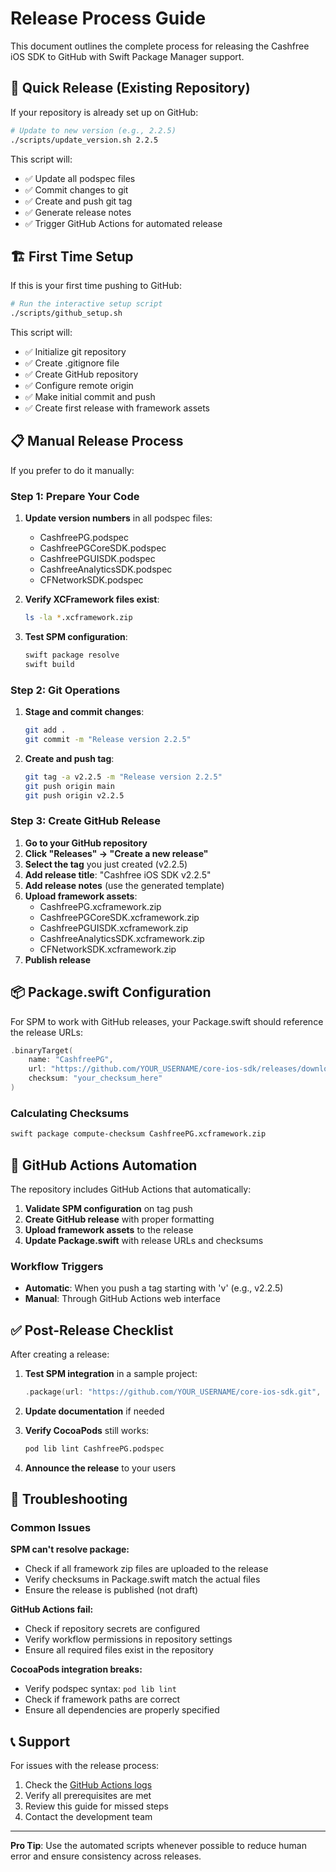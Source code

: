 # Release Process Guide

This document outlines the complete process for releasing the Cashfree iOS SDK to GitHub with Swift Package Manager support.

## 🚀 Quick Release (Existing Repository)

If your repository is already set up on GitHub:

```bash
# Update to new version (e.g., 2.2.5)
./scripts/update_version.sh 2.2.5
```

This script will:
- ✅ Update all podspec files
- ✅ Commit changes to git
- ✅ Create and push git tag
- ✅ Generate release notes
- ✅ Trigger GitHub Actions for automated release

## 🏗️ First Time Setup

If this is your first time pushing to GitHub:

```bash
# Run the interactive setup script
./scripts/github_setup.sh
```

This script will:
- ✅ Initialize git repository
- ✅ Create .gitignore file
- ✅ Create GitHub repository
- ✅ Configure remote origin
- ✅ Make initial commit and push
- ✅ Create first release with framework assets

## 📋 Manual Release Process

If you prefer to do it manually:

### Step 1: Prepare Your Code

1. **Update version numbers** in all podspec files:
   - CashfreePG.podspec
   - CashfreePGCoreSDK.podspec
   - CashfreePGUISDK.podspec
   - CashfreeAnalyticsSDK.podspec
   - CFNetworkSDK.podspec

2. **Verify XCFramework files exist**:
   ```bash
   ls -la *.xcframework.zip
   ```

3. **Test SPM configuration**:
   ```bash
   swift package resolve
   swift build
   ```

### Step 2: Git Operations

1. **Stage and commit changes**:
   ```bash
   git add .
   git commit -m "Release version 2.2.5"
   ```

2. **Create and push tag**:
   ```bash
   git tag -a v2.2.5 -m "Release version 2.2.5"
   git push origin main
   git push origin v2.2.5
   ```

### Step 3: Create GitHub Release

1. **Go to your GitHub repository**
2. **Click "Releases" → "Create a new release"**
3. **Select the tag** you just created (v2.2.5)
4. **Add release title**: "Cashfree iOS SDK v2.2.5"
5. **Add release notes** (use the generated template)
6. **Upload framework assets**:
   - CashfreePG.xcframework.zip
   - CashfreePGCoreSDK.xcframework.zip
   - CashfreePGUISDK.xcframework.zip
   - CashfreeAnalyticsSDK.xcframework.zip
   - CFNetworkSDK.xcframework.zip
7. **Publish release**

## 📦 Package.swift Configuration

For SPM to work with GitHub releases, your Package.swift should reference the release URLs:

```swift
.binaryTarget(
    name: "CashfreePG",
    url: "https://github.com/YOUR_USERNAME/core-ios-sdk/releases/download/v2.2.5/CashfreePG.xcframework.zip",
    checksum: "your_checksum_here"
)
```

### Calculating Checksums

```bash
swift package compute-checksum CashfreePG.xcframework.zip
```

## 🔄 GitHub Actions Automation

The repository includes GitHub Actions that automatically:

1. **Validate SPM configuration** on tag push
2. **Create GitHub release** with proper formatting
3. **Upload framework assets** to the release
4. **Update Package.swift** with release URLs and checksums

### Workflow Triggers

- **Automatic**: When you push a tag starting with 'v' (e.g., v2.2.5)
- **Manual**: Through GitHub Actions web interface

## ✅ Post-Release Checklist

After creating a release:

1. **Test SPM integration** in a sample project:
   ```swift
   .package(url: "https://github.com/YOUR_USERNAME/core-ios-sdk.git", from: "2.2.5")
   ```

2. **Update documentation** if needed
3. **Verify CocoaPods** still works:
   ```bash
   pod lib lint CashfreePG.podspec
   ```

4. **Announce the release** to your users

## 🐛 Troubleshooting

### Common Issues

**SPM can't resolve package:**
- Check if all framework zip files are uploaded to the release
- Verify checksums in Package.swift match the actual files
- Ensure the release is published (not draft)

**GitHub Actions fail:**
- Check if repository secrets are configured
- Verify workflow permissions in repository settings
- Ensure all required files exist in the repository

**CocoaPods integration breaks:**
- Verify podspec syntax: `pod lib lint`
- Check if framework paths are correct
- Ensure all dependencies are properly specified

## 📞 Support

For issues with the release process:
1. Check the [GitHub Actions logs](../../actions)
2. Verify all prerequisites are met
3. Review this guide for missed steps
4. Contact the development team

---

**Pro Tip**: Use the automated scripts whenever possible to reduce human error and ensure consistency across releases.
